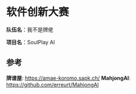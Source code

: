 # 软件创新大赛
__队伍名__：我不是牌佬

__项目名__：SoulPlay AI


## 参考 
__牌谱屋__: https://amae-koromo.sapk.ch/
__MahjongAI__: https://github.com/erreurt/MahjongAI
